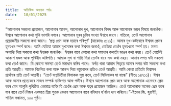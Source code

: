 ```yaml
---
title:  অতিৰিক্ত অধ্যয়ন পাঠঃ
date:   10/01/2025
---
```


“আপোনাৰ সকলো প্ৰয়োজন, আপোনাৰ আনন্দ, আপোনাৰ দুখ, আপোনাৰ বিপদ আৰু আপোনাৰ ভয়ৰ বিষয়ে জনাওঁক। ঈশ্বৰে আপোনাৰ কথা শুনি ভাগৰি নপৰে। আপোনাৰ মূৰৰ চুলিৰ সংখ্যা ঈশ্বৰে জানে। গতিকে, তেওঁ আপোনাৰ প্ৰয়োজনীয় সকলো কথা জানে। ‘প্ৰভু প্ৰেম আৰু দয়াৰে পৰিপূৰ্ণ’ (যাকোবঃ ৫:১১)। আমাৰ দুখ-কষ্টবোৰে ঈশ্বৰৰ প্ৰেমৰ হৃদয়খন স্পৰ্শ কৰে। আমি যেতিয়া আমাৰ দুখবোৰৰ কথা ঈশ্বৰক জনাওঁ, তেতিয়া তেওঁৰ হৃদয়খনো স্পৰ্শ হয়। মনত অশান্তি দিয়া সকলো কথা ঈশ্বৰক জনাওঁক। ঈশ্বৰৰ বাবে কোনো কথা সমাধান কৰাটো ডাঙৰ কথা নহয়। তেওঁ গোটেই আকাশ মণ্ডল আৰু পৃথিৱীৰ অধিপতি। আমাক সুখ বা শান্তি দিয়া তেওঁৰ বাবে সৰু কথা নহয়। আমাৰ লগত ঘটা সকলো কথা তেওঁ জানে। যি কোনো সমস্যা তেওঁ সমাধান কৰিব পাৰে। স্বৰ্গত থকা আমাৰ পিতৃয়ে আমাৰ লগত ঘটা সকলো কথা প্ৰতি আগ্ৰহী। আমাক বিচলিত কৰা আৰু আনন্দ দিয়া বস্তুবোৰৰ প্ৰতিও তেওঁ আগ্ৰহী। আমি কোৱা প্ৰতিটো বিশ্বাসৰ প্ৰাৰ্থনাৰ প্ৰতি তেওঁ আগ্ৰহী। “তেওঁ ভগ্নচিত্তীয়া বিলাকক সুস্থ কৰে, তেওঁ সিবিলাকৰ ঘা বান্ধে” (গীতঃ ১৪৭:৩)। ঈশ্বৰ আৰু আমাৰ প্ৰত্যেকৰে মাজৰ সম্পৰ্ক ব্যক্তিগত আৰু গভীৰ। ঈশ্বৰে আপোনাক প্ৰেম কৰে আৰু আপোনাক এনেদৰে প্ৰেম কৰে যেন আপুনি পৃথিৱীত একমাত্ৰ ব্যক্তি যি তেওঁৰ প্ৰেম আৰু যত্নৰ প্ৰয়োজন আছিল। তেওঁ আপোনাক অনেক প্ৰেম কৰে যাৰ বাবে তেওঁ নিজৰ একমাত্ৰ প্ৰিয় পুত্ৰক কেৱল আপোনাৰ বাবে বলিদান হ’বলৈ দান কৰিলে।”-ইলেন জি. হুৱাইট, শান্তিৰ সন্ধানত, ১০০ পৃষ্ঠা।